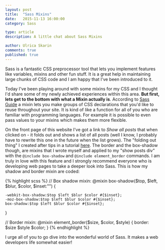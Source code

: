 ```yaml
---
layout: post
title:  "Sass Mixins"
date:   2015-11-13 16:00:00
category: Sass

type: article
description: A little chat about Sass Mixins

author: Ulrica Skarin
comments: true
published: true
---
```


Sass is a fantastic CSS preprocessor tool that lets you implement features like variables, mixins and other fun stuff.
It is a great help in maintaining large chunks of CSS code and I am happy that I've been introduced to it.

Today I've been playing around with some mixins for my CSS and I thought I'd share some of my newly achieved experiences
within this area. **But first, lets get to the bottom with what a Mixin actually is**. According to [Sass Guide][Sass Guide]
a mixin lets you make groups of CSS declarations that you'd like to reuse throughout your site. It is kind of like a function
for all of you who are familiar with programming languages. For example it is possible to
even pass values to your mixins which makes them more flexible.

On the front page of this website I've got a link to *Show all posts* that when clicked on - it folds out and shows a list of
all posts (well I know, I probably have to rewrite this one in the future when the list grows). The "folding out thing" I
created after tips in a tutorial [here][here].  The border and the box-shadow though, are mixins that I wrote myself and applied
to my "show posts div" with the ```@include box-shadow``` and ```@include element_border``` commands. I am truly in love with this feature and I strongly recommend
everyone who is developing web pages to take a deeper look into Sass. This is how my shadow and border mixin are coded:

{% highlight scss %}
// Box shadow mixin:
@mixin box-shadow($top, $left, $blur, $color, $inset:"") {

    -webkit-box-shadow:$top $left $blur $color #{$inset};
    -moz-box-shadow:$top $left $blur $color #{$inset};
    box-shadow:$top $left $blur $color #{$inset};
}

// Border mixin:
@mixin element_border($size, $color, $style) {
    border: $size $style $color;
}
{% endhighlight %}

I urge all of you to go dive into the wonderful world of Sass. It makes a web developers life somewhat easier!

[Sass Guide]: http://sass-lang.com/guide/
[here]: http://schoewilliam.fr/
